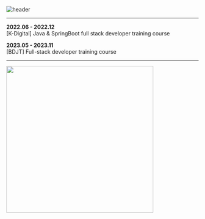 ![header](https://capsule-render.vercel.app/api?type=Waving&color=timeGradient&height=300&section=header&text=HI!👋%20I%20AM%20Jione!&fontSize=48)

-----

**2022.06 - 2022.12**  
[K-Digital] Java & SpringBoot full stack developer training course 

**2023.05 - 2023.11**  
[BDJT] Full-stack developer training course 

-----


<div align=center>
    <a href="https://github.com/anuraghazra/github-readme-stats" title="Go to Source">
      <img align="left" width=385 src="https://github-readme-stats.vercel.app/api?username=Kim-Jione&show_icons=true&theme=dark&hide_border=true&bg_color=151515&icon_color=ffffff&text_color=ffffff&title_color=00e6fe" />
    </a>
  </div>

<br><br><br><br><br><br><br><br>






